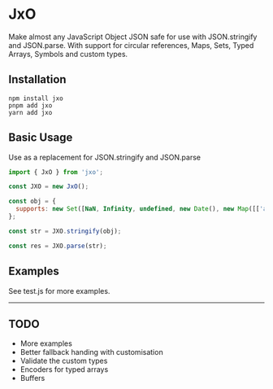 # JxO

Make almost any JavaScript Object JSON safe for use with JSON.stringify and JSON.parse. With support for circular references, Maps, Sets, Typed Arrays, Symbols and custom types.

## Installation

```
npm install jxo
pnpm add jxo
yarn add jxo
```

## Basic Usage

Use as a replacement for JSON.stringify and JSON.parse

```javascript
import { JxO } from 'jxo';

const JXO = new JxO();

const obj = {
  supports: new Set([NaN, Infinity, undefined, new Date(), new Map([['and', 'more']])]),
};

const str = JXO.stringify(obj);

const res = JXO.parse(str);

```

## Examples

See test.js for more examples.

---

## TODO

- More examples
- Better fallback handing with customisation
- Validate the custom types
- Encoders for typed arrays
- Buffers

